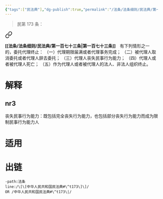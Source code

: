 ```yaml
---
{"tags":["民法典"],"dg-publish":true,"permalink":"/法条/法条细则/民法典/第一百七十三条/","dgPassFrontmatter":true,"created":"2024-11-18T20:39:07.209+08:00","updated":"2024-11-20T11:46:32.425+08:00"}
---
```


>民第 173 条：
<div class="transclusion internal-embed is-loaded"><a class="markdown-embed-link" href="/////#t173" aria-label="Open link"><svg xmlns="http://www.w3.org/2000/svg" width="24" height="24" viewBox="0 0 24 24" fill="none" stroke="currentColor" stroke-width="2" stroke-linecap="round" stroke-linejoin="round" class="svg-icon lucide-link"><path d="M10 13a5 5 0 0 0 7.54.54l3-3a5 5 0 0 0-7.07-7.07l-1.72 1.71"></path><path d="M14 11a5 5 0 0 0-7.54-.54l-3 3a5 5 0 0 0 7.07 7.07l1.71-1.71"></path></svg></a><div class="markdown-embed">



**[[法条/法条细则/民法典/第一百七十三条\|第一百七十三条]]**　有下列情形之一的，委托代理终止：
（一）代理期限届满或者代理事务完成；
（二）被代理人取消委托或者代理人辞去委托；
（三）代理人丧失民事行为能力；
（四）代理人或者被代理人死亡；
（五）作为代理人或者被代理人的法人、非法人组织终止。 

</div></div>

# 解释
## nr3
丧失民事行为能力：既包括完全丧失行为能力，也包括部分丧失行为能力而成为限制民事行为能力人
# 适用
# 出链
```query
-path:法条
line:/\[\[中华人民共和国民法典#\^t173\]\]/
OR /中华人民共和国民法典#\^t173\|/
```
